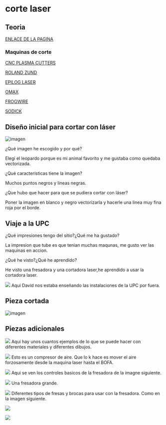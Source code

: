# corte laser

## Teoria

[ENLACE DE LA PAGINA](http://academy.cba.mit.edu/classes/computer_cutting/index.html)

### Maquinas de corte

[CNC PLASMA CUTTERS](http://forestscientific.com/cnc-plasma-cutters/)

[ROLAND ZUND](https://www.zund.com/es)

[EPILOG LASER](https://www.epiloglaser.com/laser-machines/product-line.htm)

[OMAX](https://www.omax.com/)

[FROGWIRE](https://www.frog3d.com/frogwire)

[SODICK](https://www.sodick.com/)


## Diseño inicial para cortar con láser

![imagen](https://user-images.githubusercontent.com/78345826/115230487-b8fdf100-a114-11eb-93e1-e3191c58f39c.png)


¿Qué imagen he escogido y por qué? 

Elegi el leopardo porque es mi animal favorito y me gustaba como quedaba vectorizada.

¿Qué características tiene la imagen?

Muchos puntos negros y lineas negras.
 
¿Que hubo que hacer para que se pudiera cortar con láser?

Poner la imagen en blanco y negro vectorizarla y hacerle una linea muy fina roja por el borde.

## Viaje a la UPC

¿Qué impresiones tengo del sitio?¿Qué me ha gustado?

La impresion que tube es que tenian muchas maqunas, me gusto ver las maquinas en accion.

¿Qué he visto?¿Qué he aprendido?

He visto una fresadora y una cortadora laser,he aprendido a usar la cortadora laser.

![](https://github.com/Jsamapro/Soldadura-y-diseno/blob/main/IMG_20210416_093158.jpg)
Aqui David nos estaba enseñando las instalaciones de la UPC por fuera.

## Pieza cortada

![imagen](https://user-images.githubusercontent.com/78345826/115834113-2364a900-a415-11eb-85cd-a034bfaa3b3a.png)

## Piezas adicionales

![](https://github.com/Jsamapro/Soldadura-y-diseno/blob/main/IMG_20210416_095508.jpg)
Aqui hay unos cuantos ejemplos de lo que se puede hacer con diferentes materiales y diferentes dibujos.

![](https://github.com/Jsamapro/Soldadura-y-diseno/blob/main/IMG_20210416_094823.jpg)
Esto es un compresor de aire. Que lo k hace es mover el aire forzosamente desde la maquina laser hasta el BOFA.

![](https://github.com/Jsamapro/Soldadura-y-diseno/blob/main/IMG_20210416_094729.jpg)
Aqui se ven los controles basicos de la fresadora de la imagne siguiente.

![](https://github.com/Jsamapro/Soldadura-y-diseno/blob/main/IMG_20210416_094625.jpg)
Una fresadora grande.

![](https://github.com/Jsamapro/Soldadura-y-diseno/blob/main/IMG_20210416_094534.jpg)
Diferentes tipos de fresas y brocas para usar con la fresadora. Como en la imagen siguiente.

![](https://github.com/Jsamapro/Soldadura-y-diseno/blob/main/IMG_20210416_094530.jpg)

![](https://github.com/Jsamapro/Soldadura-y-diseno/blob/main/IMG_20210416_094510.jpg)
